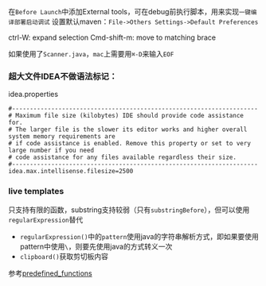 在`Before Launch`中添加External tools，可在debug前执行脚本，用来实现`一键编译部署启动调试`
设置默认maven：`File->Others Settings->Default Preferences`

ctrl-W: expand selection
Cmd-shift-m: move to matching brace

如果使用了`Scanner.java`，`mac`上需要用`⌘-D`来输入`EOF`

### 超大文件IDEA不做语法标记：
idea.properties
```
#---------------------------------------------------------------------
# Maximum file size (kilobytes) IDE should provide code assistance for.
# The larger file is the slower its editor works and higher overall system memory requirements are
# if code assistance is enabled. Remove this property or set to very large number if you need
# code assistance for any files available regardless their size.
#---------------------------------------------------------------------
idea.max.intellisense.filesize=2500
```
### live templates
只支持有限的函数，substring支持较弱（只有`substringBefore`），但可以使用`regularExpression`替代

- `regularExpression()`中的`pattern`使用java的字符串解析方式，即如果要使用pattern中使用`\`，则要先使用java的方式转义一次
- `clipboard()`获取剪切板内容

参考[predefined_functions](https://www.jetbrains.com/help/idea/2018.3/edit-template-variables-dialog.html#predefined_functions)
